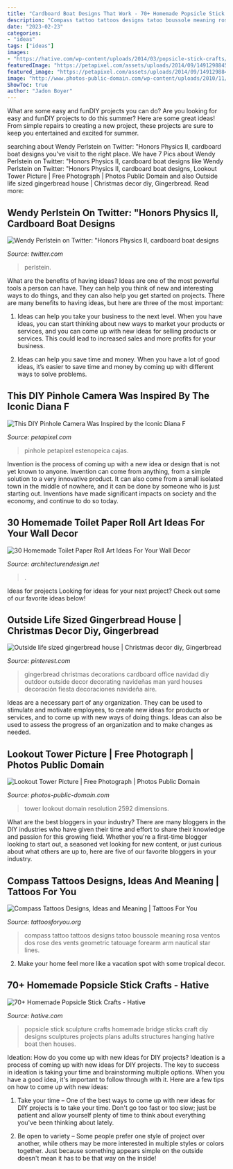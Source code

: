 ```yaml
---
title: "Cardboard Boat Designs That Work - 70+ Homemade Popsicle Stick Crafts"
description: "Compass tattoo tattoos designs tatoo boussole meaning rosa ventos dos rose des vents geometric tatouage forearm arm nautical star lines"
date: "2023-02-23"
categories:
- "ideas"
tags: ["ideas"]
images:
- "https://hative.com/wp-content/uploads/2014/03/popsicle-stick-crafts/49-large-popsicle-stick-sculpture.jpg"
featuredImage: "https://petapixel.com/assets/uploads/2014/09/14912988458_71e7e05fa6_z.jpg"
featured_image: "https://petapixel.com/assets/uploads/2014/09/14912988458_71e7e05fa6_z.jpg"
image: "http://www.photos-public-domain.com/wp-content/uploads/2010/11/lookout_tower.jpg"
ShowToc: true
author: "Jadon Boyer"
---
```



What are some easy and funDIY projects you can do?
Are you looking for easy and funDIY projects to do this summer? Here are some great ideas! From simple repairs to creating a new project, these projects are sure to keep you entertained and excited for summer.

	

		
searching about Wendy Perlstein on Twitter: &quot;Honors Physics II, cardboard boat designs you've visit to the right place. We have 7 Pics about Wendy Perlstein on Twitter: &quot;Honors Physics II, cardboard boat designs like Wendy Perlstein on Twitter: &quot;Honors Physics II, cardboard boat designs, Lookout Tower Picture | Free Photograph | Photos Public Domain and also Outside life sized gingerbread house | Christmas decor diy, Gingerbread. Read more:
		
    
## Wendy Perlstein On Twitter: &quot;Honors Physics II, Cardboard Boat Designs

<img loading=lazy src="https://pbs.twimg.com/media/CjeNwZKVAAA8_VF.jpg:large" onerror="this.onerror=null;this.src='https://tse1.mm.bing.net/th?id=OIP.5lyTgHnbRw9WkBcP-l6CoQHaJ4&amp;pid=15.1';" alt="Wendy Perlstein on Twitter: &quot;Honors Physics II, cardboard boat designs">

_Source: twitter.com_

>perlstein. 

	

What are the benefits of having ideas?
Ideas are one of the most powerful tools a person can have. They can help you think of new and interesting ways to do things, and they can also help you get started on projects. There are many benefits to having ideas, but here are three of the most important: 
1. Ideas can help you take your business to the next level. When you have ideas, you can start thinking about new ways to market your products or services, and you can come up with new ideas for selling products or services. This could lead to increased sales and more profits for your business. 

2. Ideas can help you save time and money. When you have a lot of good ideas, it’s easier to save time and money by coming up with different ways to solve problems.

    
## This DIY Pinhole Camera Was Inspired By The Iconic Diana F

<img loading=lazy src="https://petapixel.com/assets/uploads/2014/09/14912988458_71e7e05fa6_z.jpg" onerror="this.onerror=null;this.src='https://tse3.mm.bing.net/th?id=OIP.deqofeR5uPwtWjkd0Q5y8gHaE8&amp;pid=15.1';" alt="This DIY Pinhole Camera Was Inspired by the Iconic Diana F">

_Source: petapixel.com_

>pinhole petapixel estenopeica cajas. 

	

Invention is the process of coming up with a new idea or design that is not yet known to anyone. Invention can come from anything, from a simple solution to a very innovative product. It can also come from a small isolated town in the middle of nowhere, and it can be done by someone who is just starting out. Inventions have made significant impacts on society and the economy, and continue to do so today.

    
## 30 Homemade Toilet Paper Roll Art Ideas For Your Wall Decor

<img loading=lazy src="https://cdn.architecturendesign.net/wp-content/uploads/2015/02/AD-Toilet-Paper-Roll-Wall-Art-19.jpg" onerror="this.onerror=null;this.src='https://tse4.mm.bing.net/th?id=OIP.AZz7g_qPD6WvdzjvRU8cugHaMY&amp;pid=15.1';" alt="30 Homemade Toilet Paper Roll Art Ideas For Your Wall Decor">

_Source: architecturendesign.net_

>. 

	

Ideas for projects
Looking for ideas for your next project? Check out some of our favorite ideas below!

    
## Outside Life Sized Gingerbread House | Christmas Decor Diy, Gingerbread

<img loading=lazy src="https://i.pinimg.com/736x/5e/bc/b9/5ebcb923bdc0af1ea3afcf1da268724f--christmas-gingerbread-gingerbread-houses.jpg" onerror="this.onerror=null;this.src='https://tse4.mm.bing.net/th?id=OIP.GfxRr3lVgEUVR_WWHw8GEQHaNK&amp;pid=15.1';" alt="Outside life sized gingerbread house | Christmas decor diy, Gingerbread">

_Source: pinterest.com_

>gingerbread christmas decorations cardboard office navidad diy outdoor outside decor decorating navideñas man yard houses decoración fiesta decoraciones navideña aire. 

	

Ideas are a necessary part of any organization. They can be used to stimulate and motivate employees, to create new ideas for products or services, and to come up with new ways of doing things. Ideas can also be used to assess the progress of an organization and to make changes as needed.

    
## Lookout Tower Picture | Free Photograph | Photos Public Domain

<img loading=lazy src="http://www.photos-public-domain.com/wp-content/uploads/2010/11/lookout_tower.jpg" onerror="this.onerror=null;this.src='https://tse3.mm.bing.net/th?id=OIP.ytK7O7BGyuVmcxOr4RiiQAHaLH&amp;pid=15.1';" alt="Lookout Tower Picture | Free Photograph | Photos Public Domain">

_Source: photos-public-domain.com_

>tower lookout domain resolution 2592 dimensions. 

	

What are the best bloggers in your industry?
There are many bloggers in the DIY industries who have given their time and effort to share their knowledge and passion for this growing field. Whether you're a first-time blogger looking to start out, a seasoned vet looking for new content, or just curious about what others are up to, here are five of our favorite bloggers in your industry.

    
## Compass Tattoos Designs, Ideas And Meaning | Tattoos For You

<img loading=lazy src="http://www.tattoosforyou.org/wp-content/uploads/2013/09/Compass-Tattoo-Images-764x1024.jpg" onerror="this.onerror=null;this.src='https://tse4.mm.bing.net/th?id=OIP.GLMbrY62mVe6O6vxp_h6DgHaJ7&amp;pid=15.1';" alt="Compass Tattoos Designs, Ideas and Meaning | Tattoos For You">

_Source: tattoosforyou.org_

>compass tattoo tattoos designs tatoo boussole meaning rosa ventos dos rose des vents geometric tatouage forearm arm nautical star lines. 

	

2. Make your home feel more like a vacation spot with some tropical decor.

    
## 70+ Homemade Popsicle Stick Crafts - Hative

<img loading=lazy src="https://hative.com/wp-content/uploads/2014/03/popsicle-stick-crafts/49-large-popsicle-stick-sculpture.jpg" onerror="this.onerror=null;this.src='https://tse4.mm.bing.net/th?id=OIP.mmbKFZQn4tC79QYikGigdwHaJ4&amp;pid=15.1';" alt="70+ Homemade Popsicle Stick Crafts - Hative">

_Source: hative.com_

>popsicle stick sculpture crafts homemade bridge sticks craft diy designs sculptures projects plans adults structures hanging hative boat then houses. 

	

Ideation: How do you come up with new ideas for DIY projects?
Ideation is a process of coming up with new ideas for DIY projects. The key to success in ideation is taking your time and brainstorming multiple options. When you have a good idea, it's important to follow through with it. Here are a few tips on how to come up with new ideas:
1. Take your time – One of the best ways to come up with new ideas for DIY projects is to take your time. Don't go too fast or too slow; just be patient and allow yourself plenty of time to think about everything you've been thinking about lately.

2. Be open to variety – Some people prefer one style of project over another, while others may be more interested in multiple styles or colors together. Just because something appears simple on the outside doesn't mean it has to be that way on the inside!


